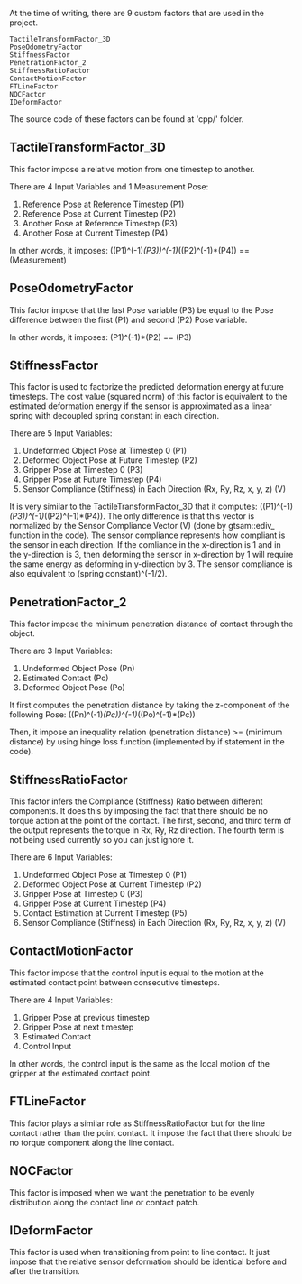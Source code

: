 At the time of writing, there are 9 custom factors that are used in the project. 
```
TactileTransformFactor_3D
PoseOdometryFactor
StiffnessFactor
PenetrationFactor_2
StiffnessRatioFactor
ContactMotionFactor
FTLineFactor
NOCFactor
IDeformFactor
```
The source code of these factors can be found at 'cpp/' folder.

## TactileTransformFactor_3D

This factor impose a relative motion from one timestep to another. 

There are 4 Input Variables and 1 Measurement Pose:
1. Reference Pose at Reference Timestep (P1)
2. Reference Pose at Current Timestep (P2)
3. Another Pose at Reference Timestep (P3)
4. Another Pose at Current Timestep (P4)

In other words, it imposes: ((P1)^(-1)*(P3))^(-1)*((P2)^(-1)*(P4)) == (Measurement)

## PoseOdometryFactor

This factor impose that the last Pose variable (P3) be equal to the Pose difference between the first (P1) and second (P2) Pose variable.

In other words, it imposes: (P1)^(-1)*(P2) == (P3)

## StiffnessFactor

This factor is used to factorize the predicted deformation energy at future timesteps. The cost value (squared norm) of this factor is equivalent to the estimated deformation energy if the sensor is approximated as a linear spring with decoupled spring constant in each direction.

There are 5 Input Variables:
1. Undeformed Object Pose at Timestep 0 (P1)
2. Deformed Object Pose at Future Timestep (P2)
3. Gripper Pose at Timestep 0 (P3)
4. Gripper Pose at Future Timestep (P4)
5. Sensor Compliance (Stiffness) in Each Direction (Rx, Ry, Rz, x, y, z) (V)

It is very similar to the TactileTransformFactor_3D that it computes: ((P1)^(-1)*(P3))^(-1)*((P2)^(-1)*(P4)).
The only difference is that this vector is normalized by the Sensor Compliance Vector (V) (done by gtsam::ediv_ function in the code). The sensor compliance represents how compliant is the sensor in each direction. If the comliance in the x-direction is 1 and in the y-direction is 3, then deforming the sensor in x-direction by 1 will require the same energy as deforming in y-direction by 3. The sensor compliance is also equivalent to (spring constant)^(-1/2).

## PenetrationFactor_2

This factor impose the minimum penetration distance of contact through the object.

There are 3 Input Variables:
1. Undeformed Object Pose (Pn)
2. Estimated Contact (Pc)
3. Deformed Object Pose (Po)

It first computes the penetration distance by taking the z-component of the following Pose: ((Pn)^(-1)*(Pc))^(-1)*((Po)^(-1)*(Pc))

Then, it impose an inequality relation (penetration distance) >= (minimum distance) by using hinge loss function (implemented by if statement in the code).

## StiffnessRatioFactor

This factor infers the Compliance (Stiffness) Ratio between different components. It does this by imposing the fact that there should be no torque action at the point of the contact. The first, second, and third term of the output represents the torque in Rx, Ry, Rz direction. The fourth term is not being used currently so you can just ignore it.

There are 6 Input Variables:
1. Undeformed Object Pose at Timestep 0 (P1)
2. Deformed Object Pose at Current Timestep (P2)
3. Gripper Pose at Timestep 0 (P3)
4. Gripper Pose at Current Timestep (P4)
5. Contact Estimation at Current Timestep (P5)
6. Sensor Compliance (Stiffness) in Each Direction (Rx, Ry, Rz, x, y, z) (V)

## ContactMotionFactor

This factor impose that the control input is equal to the motion at the estimated contact point between consecutive timesteps.

There are 4 Input Variables:
1. Gripper Pose at previous timestep
2. Gripper Pose at next timestep
3. Estimated Contact
4. Control Input

In other words, the control input is the same as the local motion of the gripper at the estimated contact point.

## FTLineFactor

This factor plays a similar role as StiffnessRatioFactor but for the line contact rather than the point contact. It impose the fact that there should be no torque component along the line contact.

## NOCFactor

This factor is imposed when we want the penetration to be evenly distribution along the contact line or contact patch.

## IDeformFactor

This factor is used when transitioning from point to line contact. It just impose that the relative sensor deformation should be identical before and after the transition.


